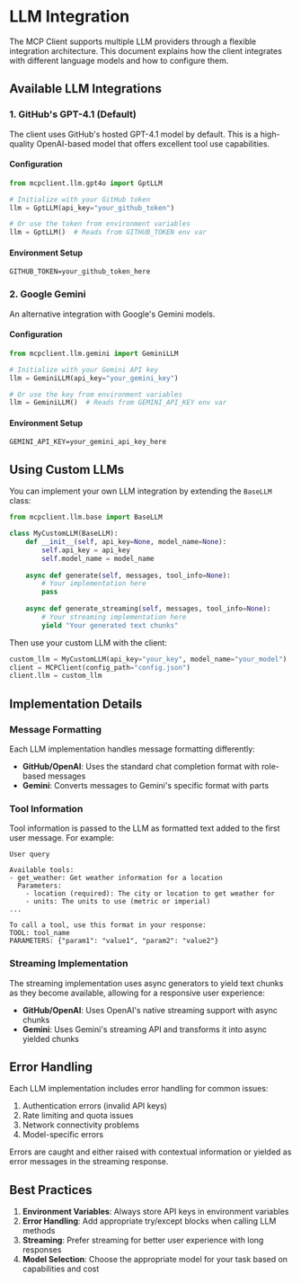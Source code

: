 # LLM Integration

The MCP Client supports multiple LLM providers through a flexible integration architecture. This document explains how the client integrates with different language models and how to configure them.

## Available LLM Integrations

### 1. GitHub's GPT-4.1 (Default)

The client uses GitHub's hosted GPT-4.1 model by default. This is a high-quality OpenAI-based model that offers excellent tool use capabilities.

#### Configuration

```python
from mcpclient.llm.gpt4o import GptLLM

# Initialize with your GitHub token
llm = GptLLM(api_key="your_github_token")

# Or use the token from environment variables
llm = GptLLM()  # Reads from GITHUB_TOKEN env var
```

#### Environment Setup

```
GITHUB_TOKEN=your_github_token_here
```

### 2. Google Gemini

An alternative integration with Google's Gemini models.

#### Configuration

```python
from mcpclient.llm.gemini import GeminiLLM

# Initialize with your Gemini API key
llm = GeminiLLM(api_key="your_gemini_key")

# Or use the key from environment variables
llm = GeminiLLM()  # Reads from GEMINI_API_KEY env var
```

#### Environment Setup

```
GEMINI_API_KEY=your_gemini_api_key_here
```

## Using Custom LLMs

You can implement your own LLM integration by extending the `BaseLLM` class:

```python
from mcpclient.llm.base import BaseLLM

class MyCustomLLM(BaseLLM):
    def __init__(self, api_key=None, model_name=None):
        self.api_key = api_key
        self.model_name = model_name
        
    async def generate(self, messages, tool_info=None):
        # Your implementation here
        pass
        
    async def generate_streaming(self, messages, tool_info=None):
        # Your streaming implementation here
        yield "Your generated text chunks"
```

Then use your custom LLM with the client:

```python
custom_llm = MyCustomLLM(api_key="your_key", model_name="your_model")
client = MCPClient(config_path="config.json")
client.llm = custom_llm
```

## Implementation Details

### Message Formatting

Each LLM implementation handles message formatting differently:

- **GitHub/OpenAI**: Uses the standard chat completion format with role-based messages
- **Gemini**: Converts messages to Gemini's specific format with parts

### Tool Information

Tool information is passed to the LLM as formatted text added to the first user message. For example:

```
User query

Available tools:
- get_weather: Get weather information for a location
  Parameters:
    - location (required): The city or location to get weather for
    - units: The units to use (metric or imperial)
...

To call a tool, use this format in your response:
TOOL: tool_name
PARAMETERS: {"param1": "value1", "param2": "value2"}
```

### Streaming Implementation

The streaming implementation uses async generators to yield text chunks as they become available, allowing for a responsive user experience:

- **GitHub/OpenAI**: Uses OpenAI's native streaming support with async chunks
- **Gemini**: Uses Gemini's streaming API and transforms it into async yielded chunks

## Error Handling

Each LLM implementation includes error handling for common issues:

1. Authentication errors (invalid API keys)
2. Rate limiting and quota issues
3. Network connectivity problems
4. Model-specific errors

Errors are caught and either raised with contextual information or yielded as error messages in the streaming response.

## Best Practices

1. **Environment Variables**: Always store API keys in environment variables
2. **Error Handling**: Add appropriate try/except blocks when calling LLM methods
3. **Streaming**: Prefer streaming for better user experience with long responses
4. **Model Selection**: Choose the appropriate model for your task based on capabilities and cost